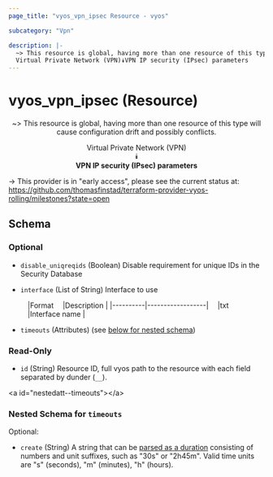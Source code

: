 ```yaml
---
page_title: "vyos_vpn_ipsec Resource - vyos"

subcategory: "Vpn"

description: |- 
  ~> This resource is global, having more than one resource of this type will cause configuration drift and possibly conflicts.
  Virtual Private Network (VPN)⯯VPN IP security (IPsec) parameters
---
```


# vyos_vpn_ipsec (Resource)
<center>

~> This resource is global, having more than one resource of this type will cause configuration drift and possibly conflicts.

Virtual Private Network (VPN)  
⯯  
**VPN IP security (IPsec) parameters**


</center>

-> This provider is in "early access", please see the current status at: https://github.com/thomasfinstad/terraform-provider-vyos-rolling/milestones?state=open

## Schema

### Optional

- `disable_uniqreqids` (Boolean) Disable requirement for unique IDs in the Security Database
- `interface` (List of String) Interface to use

    &emsp;|Format  &emsp;|Description     |
    |----------|------------------|
    &emsp;|txt     &emsp;|Interface name  |
- `timeouts` (Attributes) (see [below for nested schema](#nestedatt--timeouts))

### Read-Only

- `id` (String) Resource ID, full vyos path to the resource with each field separated by dunder (`__`).

&lt;a id=&#34;nestedatt--timeouts&#34;&gt;&lt;/a&gt;
### Nested Schema for `timeouts`

Optional:

- `create` (String) A string that can be [parsed as a duration](https://pkg.go.dev/time#ParseDuration) consisting of numbers and unit suffixes, such as &#34;30s&#34; or &#34;2h45m&#34;. Valid time units are &#34;s&#34; (seconds), &#34;m&#34; (minutes), &#34;h&#34; (hours).  
